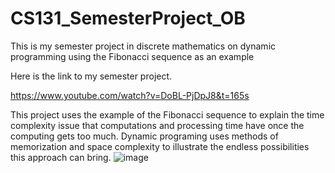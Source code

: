 # CS131_SemesterProject_OB
This is my semester project in discrete mathematics on dynamic programming using the Fibonacci sequence as an example

Here is the link to my semester project.

https://www.youtube.com/watch?v=DoBL-PjDpJ8&t=165s

This project uses the example of the Fibonacci sequence to explain the time complexity issue that computations and processing time have once the computing gets too much. Dynamic programing uses methods of memorization and space complexity to illustrate the endless possibilities this approach  can bring.
![image](https://user-images.githubusercontent.com/92772808/145735954-d95ed6d7-ca44-4ff2-9d04-855d2d4f3c47.png)
